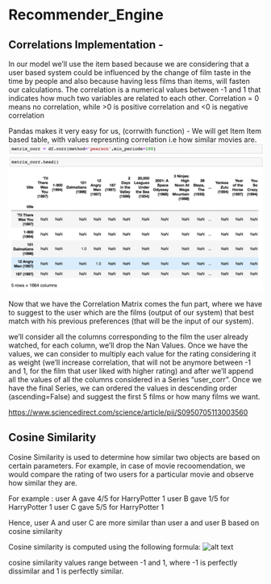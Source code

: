# Recommender_Engine

## Correlations Implementation -

In our model we’ll use the item based because we are considering that a user based system could be influenced by the change of film taste in the time by people and also because having less films than items, will fasten our calculations.
The correlation is a numerical values between -1 and 1 that indicates how much two variables are related to each other. Correlation = 0 means no correlation, while >0 is positive correlation and <0 is negative correlation

Pandas makes it very easy for us, (corrwith function) - We will get Item Item based table, with values represnting correlation i.e how similar movies are.
![alt text](https://github.com/mayankkt9/Recommender_Engine/blob/master/Correlation/Correlation_Matrix_demo.png?raw=true)

Now that we have the Correlation Matrix comes the fun part, where we have to suggest to the user which are the films (output of our system) that best match with his previous preferences (that will be the input of our system).

we’ll consider all the columns corresponding to the film the user already watched, for each column, we’ll drop the Nan Values. Once we have the values, we can consider to multiply each value for the rating considering it as weight (we’ll increase correlation, that will not be anymore between -1 and 1, for the film that user liked with higher rating) and after we’ll append all the values of all the columns considered in a Series “user_corr”.
Once we have the final Series, we can ordered the values in descending order (ascending=False) and suggest the first 5 films or how many films we want.

https://www.sciencedirect.com/science/article/pii/S0950705113003560


## Cosine Similarity


Cosine Similarity is used to determine how similar two objects are based on certain parameters. For example, in case of movie recoomendation, we would compare the rating of two users for a particular movie and observe how similar they are.

For example : user A gave 4/5 for HarryPotter 1
			  user B gave 1/5 for HarryPotter 1
			  user C gave 5/5 for HarryPotter 1

Hence, user A and user C are more similar than user a and user B based on cosine similarity

Cosine similarity is computed using the following formula:
![alt text](https://wikimedia.org/api/rest_v1/media/math/render/svg/1d94e5903f7936d3c131e040ef2c51b473dd071d)


cosine similarity values range between -1 and 1, where -1 is perfectly dissimilar and 1 is perfectly similar.


